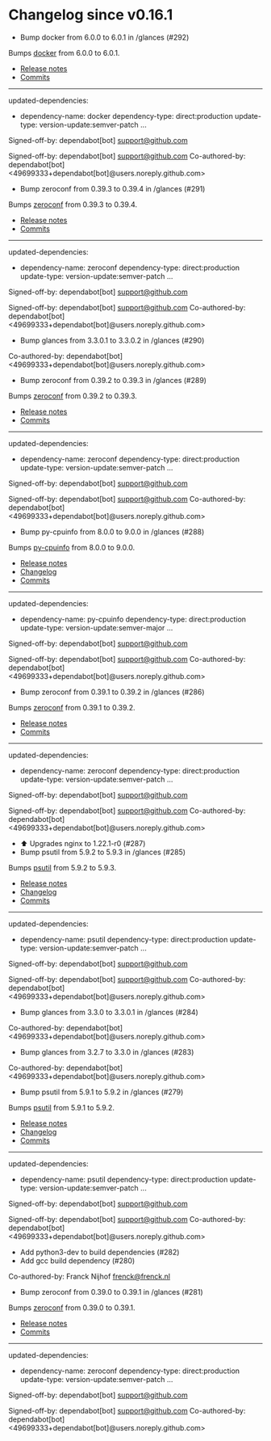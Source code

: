 # Changelog since v0.16.1
- Bump docker from 6.0.0 to 6.0.1 in /glances (#292)

Bumps [docker](https://github.com/docker/docker-py) from 6.0.0 to 6.0.1.
- [Release notes](https://github.com/docker/docker-py/releases)
- [Commits](https://github.com/docker/docker-py/compare/6.0.0...6.0.1)

---
updated-dependencies:
- dependency-name: docker
  dependency-type: direct:production
  update-type: version-update:semver-patch
...

Signed-off-by: dependabot[bot] <support@github.com>

Signed-off-by: dependabot[bot] <support@github.com>
Co-authored-by: dependabot[bot] <49699333+dependabot[bot]@users.noreply.github.com> 
- Bump zeroconf from 0.39.3 to 0.39.4 in /glances (#291)

Bumps [zeroconf](https://github.com/jstasiak/python-zeroconf) from 0.39.3 to 0.39.4.
- [Release notes](https://github.com/jstasiak/python-zeroconf/releases)
- [Commits](https://github.com/jstasiak/python-zeroconf/compare/0.39.3...0.39.4)

---
updated-dependencies:
- dependency-name: zeroconf
  dependency-type: direct:production
  update-type: version-update:semver-patch
...

Signed-off-by: dependabot[bot] <support@github.com>

Signed-off-by: dependabot[bot] <support@github.com>
Co-authored-by: dependabot[bot] <49699333+dependabot[bot]@users.noreply.github.com> 
- Bump glances from 3.3.0.1 to 3.3.0.2 in /glances (#290)

Co-authored-by: dependabot[bot] <49699333+dependabot[bot]@users.noreply.github.com> 
- Bump zeroconf from 0.39.2 to 0.39.3 in /glances (#289)

Bumps [zeroconf](https://github.com/jstasiak/python-zeroconf) from 0.39.2 to 0.39.3.
- [Release notes](https://github.com/jstasiak/python-zeroconf/releases)
- [Commits](https://github.com/jstasiak/python-zeroconf/compare/0.39.2...0.39.3)

---
updated-dependencies:
- dependency-name: zeroconf
  dependency-type: direct:production
  update-type: version-update:semver-patch
...

Signed-off-by: dependabot[bot] <support@github.com>

Signed-off-by: dependabot[bot] <support@github.com>
Co-authored-by: dependabot[bot] <49699333+dependabot[bot]@users.noreply.github.com> 
- Bump py-cpuinfo from 8.0.0 to 9.0.0 in /glances (#288)

Bumps [py-cpuinfo](https://github.com/workhorsy/py-cpuinfo) from 8.0.0 to 9.0.0.
- [Release notes](https://github.com/workhorsy/py-cpuinfo/releases)
- [Changelog](https://github.com/workhorsy/py-cpuinfo/blob/master/ChangeLog)
- [Commits](https://github.com/workhorsy/py-cpuinfo/compare/v8.0.0...v9.0.0)

---
updated-dependencies:
- dependency-name: py-cpuinfo
  dependency-type: direct:production
  update-type: version-update:semver-major
...

Signed-off-by: dependabot[bot] <support@github.com>

Signed-off-by: dependabot[bot] <support@github.com>
Co-authored-by: dependabot[bot] <49699333+dependabot[bot]@users.noreply.github.com> 
- Bump zeroconf from 0.39.1 to 0.39.2 in /glances (#286)

Bumps [zeroconf](https://github.com/jstasiak/python-zeroconf) from 0.39.1 to 0.39.2.
- [Release notes](https://github.com/jstasiak/python-zeroconf/releases)
- [Commits](https://github.com/jstasiak/python-zeroconf/compare/0.39.1...0.39.2)

---
updated-dependencies:
- dependency-name: zeroconf
  dependency-type: direct:production
  update-type: version-update:semver-patch
...

Signed-off-by: dependabot[bot] <support@github.com>

Signed-off-by: dependabot[bot] <support@github.com>
Co-authored-by: dependabot[bot] <49699333+dependabot[bot]@users.noreply.github.com> 
- ⬆️ Upgrades nginx to 1.22.1-r0 (#287) 
- Bump psutil from 5.9.2 to 5.9.3 in /glances (#285)

Bumps [psutil](https://github.com/giampaolo/psutil) from 5.9.2 to 5.9.3.
- [Release notes](https://github.com/giampaolo/psutil/releases)
- [Changelog](https://github.com/giampaolo/psutil/blob/master/HISTORY.rst)
- [Commits](https://github.com/giampaolo/psutil/compare/release-5.9.2...release-5.9.3)

---
updated-dependencies:
- dependency-name: psutil
  dependency-type: direct:production
  update-type: version-update:semver-patch
...

Signed-off-by: dependabot[bot] <support@github.com>

Signed-off-by: dependabot[bot] <support@github.com>
Co-authored-by: dependabot[bot] <49699333+dependabot[bot]@users.noreply.github.com> 
- Bump glances from 3.3.0 to 3.3.0.1 in /glances (#284)

Co-authored-by: dependabot[bot] <49699333+dependabot[bot]@users.noreply.github.com> 
- Bump glances from 3.2.7 to 3.3.0 in /glances (#283)

Co-authored-by: dependabot[bot] <49699333+dependabot[bot]@users.noreply.github.com> 
- Bump psutil from 5.9.1 to 5.9.2 in /glances (#279)

Bumps [psutil](https://github.com/giampaolo/psutil) from 5.9.1 to 5.9.2.
- [Release notes](https://github.com/giampaolo/psutil/releases)
- [Changelog](https://github.com/giampaolo/psutil/blob/master/HISTORY.rst)
- [Commits](https://github.com/giampaolo/psutil/compare/release-5.9.1...release-5.9.2)

---
updated-dependencies:
- dependency-name: psutil
  dependency-type: direct:production
  update-type: version-update:semver-patch
...

Signed-off-by: dependabot[bot] <support@github.com>

Signed-off-by: dependabot[bot] <support@github.com>
Co-authored-by: dependabot[bot] <49699333+dependabot[bot]@users.noreply.github.com> 
- Add python3-dev to build dependencies (#282) 
- Add gcc build dependency (#280)

Co-authored-by: Franck Nijhof <frenck@frenck.nl> 
- Bump zeroconf from 0.39.0 to 0.39.1 in /glances (#281)

Bumps [zeroconf](https://github.com/jstasiak/python-zeroconf) from 0.39.0 to 0.39.1.
- [Release notes](https://github.com/jstasiak/python-zeroconf/releases)
- [Commits](https://github.com/jstasiak/python-zeroconf/compare/0.39.0...0.39.1)

---
updated-dependencies:
- dependency-name: zeroconf
  dependency-type: direct:production
  update-type: version-update:semver-patch
...

Signed-off-by: dependabot[bot] <support@github.com>

Signed-off-by: dependabot[bot] <support@github.com>
Co-authored-by: dependabot[bot] <49699333+dependabot[bot]@users.noreply.github.com> 
